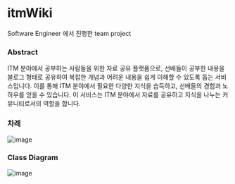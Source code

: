 # itmWiki
Software Engineer 에서 진행한 team project

### Abstract
ITM 분야에서 공부하는 사람들을 위한 자료 공유 플랫폼으로, 선배들이 공부한 내용을 블로그 형태로 공유하여 복잡한 개념과 어려운 내용을 쉽게 이해할 수 있도록 돕는 서비스입니다. 이를 통해 ITM 분야에서 필요한 다양한 지식을 습득하고, 선배들의 경험과 노하우를 얻을 수 있습니다. 이 서비스는 ITM 분야에서 자료를 공유하고 지식을 나누는 커뮤니티로서의 역할을 합니다.

### 차례
![image](https://user-images.githubusercontent.com/107410759/230644059-494fdaa3-ebdd-436f-94c0-90b3ced1ce8d.png)

### Class Diagram
![image](https://user-images.githubusercontent.com/107410759/230644154-51849367-4e62-4cff-a545-f1f3dc6115b7.png)

